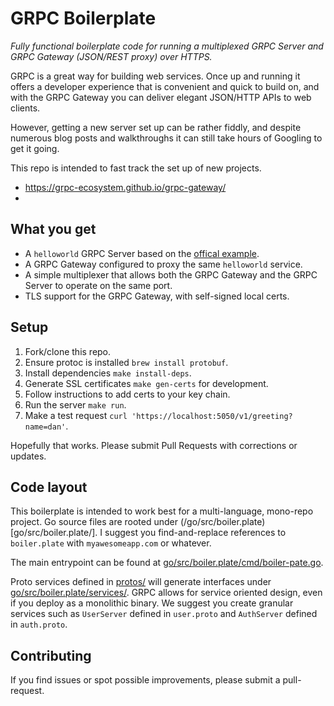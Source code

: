 # GRPC Boilerplate

_Fully functional boilerplate code for running a multiplexed GRPC Server and
GRPC Gateway (JSON/REST proxy) over HTTPS._

GRPC is a great way for building web services. Once up and running it offers a
developer experience that is convenient and quick to build on, and with the GRPC
Gateway you can deliver elegant JSON/HTTP APIs to web clients.

However, getting a new server set up can be rather fiddly, and despite numerous
blog posts and walkthroughs it can still take hours of Googling to get it going.

This repo is intended to fast track the set up of new projects.

- https://grpc-ecosystem.github.io/grpc-gateway/
-

## What you get

- A `helloworld` GRPC Server based on the [offical example](https://github.com/grpc/grpc-go/tree/master/examples/helloworld).
- A GRPC Gateway configured to proxy the same `helloworld` service.
- A simple multiplexer that allows both the GRPC Gateway and the GRPC Server to
  operate on the same port.
- TLS support for the GRPC Gateway, with self-signed local certs.

## Setup

1. Fork/clone this repo.
2. Ensure protoc is installed `brew install protobuf`.
3. Install dependencies `make install-deps`.
4. Generate SSL certificates `make gen-certs` for development.
5. Follow instructions to add certs to your key chain.
6. Run the server `make run`.
7. Make a test request `curl 'https://localhost:5050/v1/greeting?name=dan'`.

Hopefully that works. Please submit Pull Requests with corrections or updates.

## Code layout

This boilerplate is intended to work best for a multi-language, mono-repo
project. Go source files are rooted under (/go/src/boiler.plate)[go/src/boiler.plate/].
I suggest you find-and-replace references to `boiler.plate` with
`myawesomeapp.com` or whatever.

The main entrypoint can be found at [go/src/boiler.plate/cmd/boiler-pate.go](go/src/boiler.plate/cmd/boiler-pate.go).

Proto services defined in [protos/](protos/) will generate interfaces under
[go/src/boiler.plate/services/](go/src/boiler.plate/services/). GRPC allows for
service oriented design, even if you deploy as a monolithic binary. We suggest
you create granular services such as `UserServer` defined in `user.proto` and
`AuthServer` defined in `auth.proto`.

## Contributing

If you find issues or spot possible improvements, please submit a pull-request.
